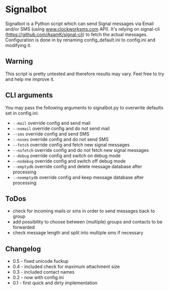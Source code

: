 # Signalbot

Signalbot is a Python script which can send Signal messages via Email and/or SMS (using www.clockworksms.com API). It's relying on signal-cli (https://github.com/AsamK/signal-cli) to fetch the actual messages. Configuration is done in by renaming config_default.ini to config.ini and modifying it.

## Warning

This script is pretty untested and therefore results may vary. Feel free to try and help me improve it.

## CLI arguments

You may pass the following arguments to signalbot.py to overwrite defaults set in config.ini:

- `--mail` override config and send mail
- `--nomail` override config and do not send mail
- `--sms` override config and send SMS
- `--nosms` override config and do not send SMS
- `--fetch` override config and fetch new signal messages
- `--nofetch` override config and do not fetch new signal messages
- `--debug` override config and switch on debug mode
- `--nodebug` override config and switch off debug mode
- `--emptydb` override config and delete message database after processing
- `--noemptydb` override config and keep message database after processing

## ToDos

- check for incoming mails or sms in order to send messages back to group
- add possibility to choose between (multiple) groups and contacts to be forwarded
- check message length and split into multiple sms if necessary


## Changelog
- 0.5 - fixed unicode fuckup
- 0.4 - included check for maximum attachment size
- 0.3 - included contact names
- 0.2 - now with config.ini
- 0.1 - first quick and dirty implementation
